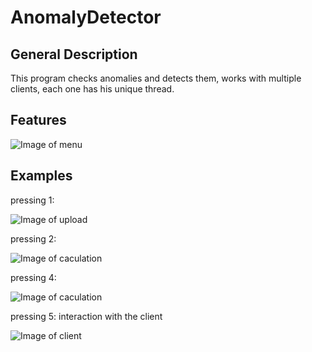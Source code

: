 # AnomalyDetector

## General Description
This program checks anomalies and detects them, works with multiple clients, each one has his unique thread.
 
## Features

![Image of menu](https://i.gyazo.com/db86119fe5909d95b3b02876142b65c1.png)

## Examples 

pressing 1:

![Image of upload](https://i.gyazo.com/3525598a019f01db3fd1cb93df6cc13e.png)

pressing 2:

![Image of caculation](https://i.gyazo.com/22ab5589750d1675ba9f5990466fa152.png)

pressing 4:

![Image of caculation](https://i.gyazo.com/65a1bcd530282d8d9a523dd5272eadcd.png)

pressing 5: interaction with the client

![Image of client](https://i.gyazo.com/01c8afb67abea43e4b2a167fa9d08668.png)
